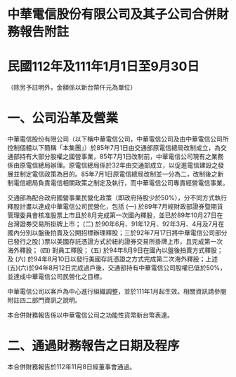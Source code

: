 # 中華電信股份有限公司及其子公司合併財務報告附註

# 民國112年及111年1月1日至9月30日

（除另予註明外，金額係以新台幣仟元為單位）

# 一、公司沿革及營業

中華電信股份有限公司（以下稱中華電信公司，中華電信公司及由中華電信公司所控制個體以下簡稱「本集團」）於85年7月1日由交通部原電信總局改制成立，為交通部持有大部分股權之國營事業，85年7月1日改制前，中華電信公司現有之業務係由原電信總局辦理。原電信總局係於32年由交通部成立，以促進電信建設之發展並制定電信政策為目的。85年7月1日原電信總局改制並一分為二，改制後之新制電信總局負責電信相關政策之制定及執行，而中華電信公司專責經營電信事業。

交通部為配合政府國營事業民營化政策（即政府持股少於50%），分不同方式執行釋股計畫以達成中華電信公司民營化，包括 (一) 於89年7月經財政部證券暨期貨管理委員會核准股票上市且於8月完成第一次國內釋股，並已於89年10月27日在台灣證券交易所掛牌上市； (二) 於90年6月、91年12月、92年3月、4月及7月在國內分別以盤後拍賣及公開招標辦理釋股；三於92年7月17日將中華電信公司部分已發行之股( )票以美國存託憑證方式於紐約證券交易所掛牌上市，且完成第一次海外釋股； (四) 對員工釋股； (五) 於94年8月9日在國內以盤後拍賣方式釋股；及 (六) 於94年8月10日以發行美國存託憑證之方式完成第二次海外釋股；上述 (五)(六)於94年8月12日完成過戶後，交通部持有中華電信公司股權已低於50%，並達成中華電信公司民營化之目標。

中華電信公司以客戶為中心進行組織調整，並於111年1月起生效。相關資訊請參閱附註四二部門資訊之說明。

本合併財務報告係以中華電信公司之功能性貨幣新台幣表達。

# 二、通過財務報告之日期及程序

本合併財務報告於112年11月8日經董事會通過。